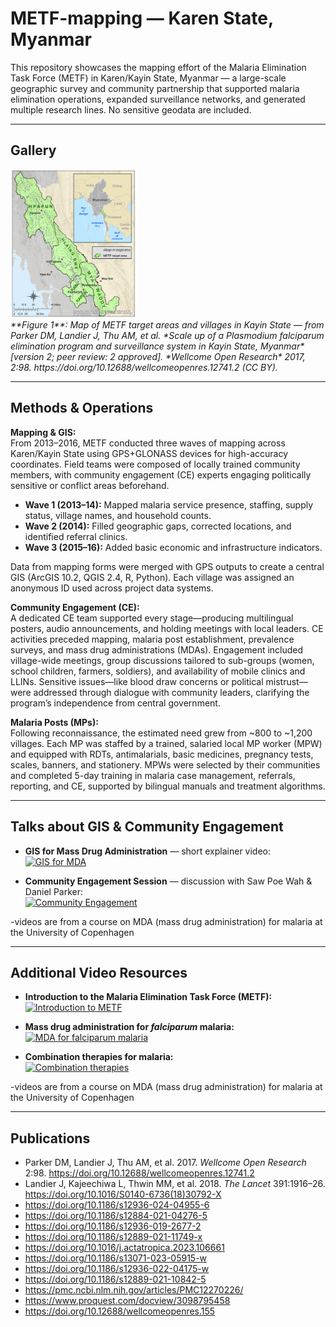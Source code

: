 # METF-mapping — Karen State, Myanmar 

This repository showcases the mapping effort of the Malaria Elimination Task Force (METF) in Karen/Kayin State, Myanmar — a large-scale geographic survey and community partnership that supported malaria elimination operations, expanded surveillance networks, and generated multiple research lines. No sensitive geodata are included.

---

## Gallery

<a href="figure1_overview_map.gif">
  <img src="figure1_overview_map.gif" alt="Figure 1: METF target area and villages overview" width="40%">
</a>

<div align="left">
  <em>**Figure 1**: Map of METF target areas and villages in Kayin State — from Parker DM, Landier J, Thu AM, et al. *Scale up of a Plasmodium falciparum elimination program and surveillance system in Kayin State, Myanmar* [version 2; peer review: 2 approved]. *Wellcome Open Research* 2017, 2:98. https://doi.org/10.12688/wellcomeopenres.12741.2 (CC BY).</em>
</div>

---

## Methods & Operations

**Mapping & GIS:**  
From 2013–2016, METF conducted three waves of mapping across Karen/Kayin State using GPS+GLONASS devices for high-accuracy coordinates. Field teams were composed of locally trained community members, with community engagement (CE) experts engaging politically sensitive or conflict areas beforehand.  
- **Wave 1 (2013–14):** Mapped malaria service presence, staffing, supply status, village names, and household counts.  
- **Wave 2 (2014):** Filled geographic gaps, corrected locations, and identified referral clinics.  
- **Wave 3 (2015–16):** Added basic economic and infrastructure indicators.  

Data from mapping forms were merged with GPS outputs to create a central GIS (ArcGIS 10.2, QGIS 2.4, R, Python). Each village was assigned an anonymous ID used across project data systems.

**Community Engagement (CE):**  
A dedicated CE team supported every stage—producing multilingual posters, audio announcements, and holding meetings with local leaders. CE activities preceded mapping, malaria post establishment, prevalence surveys, and mass drug administrations (MDAs). Engagement included village-wide meetings, group discussions tailored to sub-groups (women, school children, farmers, soldiers), and availability of mobile clinics and LLINs. Sensitive issues—like blood draw concerns or political mistrust—were addressed through dialogue with community leaders, clarifying the program’s independence from central government.

**Malaria Posts (MPs):**  
Following reconnaissance, the estimated need grew from ~800 to ~1,200 villages. Each MP was staffed by a trained, salaried local MP worker (MPW) and equipped with RDTs, antimalarials, basic medicines, pregnancy tests, scales, banners, and stationery. MPWs were selected by their communities and completed 5-day training in malaria case management, referrals, reporting, and CE, supported by bilingual manuals and treatment algorithms.

---

## Talks about GIS & Community Engagement 

- **GIS for Mass Drug Administration** — short explainer video:  
  [![GIS for MDA](https://img.youtube.com/vi/WbmsRzDmFS4/0.jpg)](https://www.youtube.com/watch?v=WbmsRzDmFS4)

- **Community Engagement Session** — discussion with Saw Poe Wah & Daniel Parker:  
  [![Community Engagement](https://img.youtube.com/vi/AvWPTHMTwrY/0.jpg)](https://www.youtube.com/watch?v=AvWPTHMTwrY)

-videos are from a course on MDA (mass drug administration) for malaria at the University of Copenhagen

---

## Additional Video Resources

- **Introduction to the Malaria Elimination Task Force (METF):**  
  [![Introduction to METF](https://img.youtube.com/vi/3n1mGWGnzSA/0.jpg)](https://www.youtube.com/watch?v=3n1mGWGnzSA)

- **Mass drug administration for *falciparum* malaria:**  
  [![MDA for falciparum malaria](https://img.youtube.com/vi/9r5Arh6DW4I/0.jpg)](https://www.youtube.com/watch?v=9r5Arh6DW4I)

- **Combination therapies for malaria:**  
  [![Combination therapies](https://img.youtube.com/vi/42pHJxBpbM4/0.jpg)](https://www.youtube.com/watch?v=42pHJxBpbM4)

-videos are from a course on MDA (mass drug administration) for malaria at the University of Copenhagen

---

## Publications

- Parker DM, Landier J, Thu AM, et al. 2017. *Wellcome Open Research* 2:98. https://doi.org/10.12688/wellcomeopenres.12741.2  
- Landier J, Kajeechiwa L, Thwin MM, et al. 2018. *The Lancet* 391:1916–26. https://doi.org/10.1016/S0140-6736(18)30792-X  
- https://doi.org/10.1186/s12936-024-04955-6  
- https://doi.org/10.1186/s12884-021-04276-5  
- https://doi.org/10.1186/s12936-019-2677-2  
- https://doi.org/10.1186/s12889-021-11749-x  
- https://doi.org/10.1016/j.actatropica.2023.106661  
- https://doi.org/10.1186/s13071-023-05915-w  
- https://doi.org/10.1186/s12936-022-04175-w  
- https://doi.org/10.1186/s12889-021-10842-5  
- https://pmc.ncbi.nlm.nih.gov/articles/PMC12270226/  
- https://www.proquest.com/docview/3098795458  
- https://doi.org/10.12688/wellcomeopenres.155  
